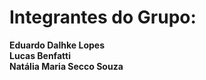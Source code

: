 # Integrantes do Grupo:

**Eduardo Dalhke Lopes**  
**Lucas Benfatti**  
**Natália Maria Secco Souza**
